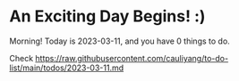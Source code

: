 # An Exciting Day Begins! :)

Morning! Today is 2023-03-11, and you have 0 things to do.

Check https://raw.githubusercontent.com/cauliyang/to-do-list/main/todos/2023-03-11.md